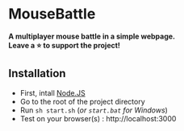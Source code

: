 # MouseBattle

**A multiplayer mouse battle in a simple webpage.**   
**Leave a ⭐️ to support the project!**   

## Installation ##

 - First, intall [Node.JS](https://nodejs.org/)
 - Go to the root of the project directory
 - Run ```sh start.sh``` (*or *```start.bat```* for Windows*)
 - Test on your browser(s) : http://localhost:3000
